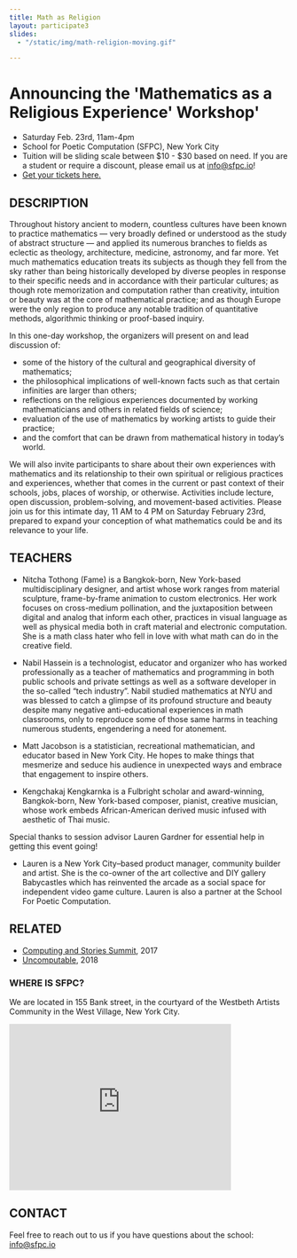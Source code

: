 ```yaml
---
title: Math as Religion
layout: participate3
slides:
  - "/static/img/math-religion-moving.gif"

---
```


# Announcing the 'Mathematics as a Religious Experience' Workshop'

- Saturday Feb. 23rd, 11am-4pm
- School for Poetic Computation (SFPC), New York City
- Tuition will be sliding scale between $10 - $30 based on need. If you are a student or require a discount, please email us at [info@sfpc.io](mailto:info@sfpc.io)!
- [Get your tickets here.](https://www.eventbrite.com/e/math-as-a-religious-experience-tickets-56146554857)



## DESCRIPTION

Throughout history ancient to modern, countless cultures have been known to practice mathematics — very broadly defined or understood as the study of abstract structure — and applied its numerous branches to fields as eclectic as theology, architecture, medicine, astronomy, and far more. Yet much mathematics education treats its subjects as though they fell from the sky rather than being historically developed by diverse peoples in response to their specific needs and in accordance with their particular cultures; as though rote memorization and computation rather than creativity, intuition or beauty was at the core of mathematical practice; and as though Europe were the only region to produce any notable tradition of quantitative methods, algorithmic thinking or proof-based inquiry.

In this one-day workshop, the organizers will present on and lead discussion of:
- some of the history of the cultural and geographical diversity of mathematics;
- the philosophical implications of well-known facts such as that certain infinities are larger than others;
- reflections on the religious experiences documented by working mathematicians and others in related fields of science;
- evaluation of the use of mathematics by working artists to guide their practice;
- and the comfort that can be drawn from mathematical history in today’s world.

We will also invite participants to share about their own experiences with mathematics and its relationship to their own spiritual or religious practices and experiences, whether that comes in the current or past context of their schools, jobs, places of worship, or otherwise. Activities include lecture, open discussion, problem-solving, and movement-based activities. Please join us for this intimate day, 11 AM to 4 PM on Saturday February 23rd, prepared to expand your conception of what mathematics could be and its relevance to your life.

## TEACHERS

- Nitcha Tothong (Fame) is a Bangkok-born, New York-based multidisciplinary designer, and artist whose work ranges from material sculpture, frame-by-frame animation to custom electronics. Her work focuses on cross-medium pollination, and the juxtaposition between digital and analog that inform each other, practices in visual language as well as physical media both in craft material and electronic computation. She is a math class hater who fell in love with what math can do in the creative field.

- Nabil Hassein is a technologist, educator and organizer who has worked professionally as a teacher of mathematics and programming in both public schools and private settings as well as a software developer in the so-called “tech industry”. Nabil studied mathematics at NYU and was blessed to catch a glimpse of its profound structure and beauty despite many negative anti-educational experiences in math classrooms, only to reproduce some of those same harms in teaching numerous students, engendering a need for atonement.

- Matt Jacobson is a statistician, recreational mathematician, and educator based in New York City. He hopes to make things that mesmerize and seduce his audience in unexpected ways and embrace that engagement to inspire others.

- Kengchakaj Kengkarnka is a Fulbright scholar and award-winning, Bangkok-born, New York-based composer, pianist, creative musician, whose work embeds African-American derived music infused with aesthetic of Thai music.  

Special thanks to session advisor Lauren Gardner for essential help in getting this event going!
- Lauren is a New York City–based product manager, community builder and artist. She is the co-owner of the art collective and DIY gallery Babycastles which has reinvented the arcade as a social space for independent video game culture. Lauren is also a partner at the School For Poetic Computation.

## RELATED

- [Computing and Stories Summit](http://sfpc.io/classes/computingandstories/), 2017
- [Uncomputable](http://sfpc.io/uncomputable), 2018


### WHERE IS SFPC?
We are located in 155 Bank street, in the courtyard of the Westbeth Artists Community in the West Village, New York City.

<iframe src="https://www.google.com/maps/embed?pb=!1m26!1m12!1m3!1d3023.157285117621!2d-74.0114827845943!3d40.73656447932915!2m3!1f0!2f0!3f0!3m2!1i1024!2i768!4f13.1!4m11!3e6!4m3!3m2!1d40.736779899999995!2d-74.00924049999999!4m5!1s0x89c259eb003122d1%3A0xede8af6a55291528!2s155+Bank+St%2C+New+York%2C+NY+10014!3m2!1d40.7365645!2d-74.00929409999999!5e0!3m2!1sen!2sus!4v1466975848424" width="400" height="300" frameborder="0" style="border:0" allowfullscreen></iframe>

## CONTACT
Feel free to reach out to us if you have questions about the school: [info@sfpc.io](mailto:info@sfpc.io)
